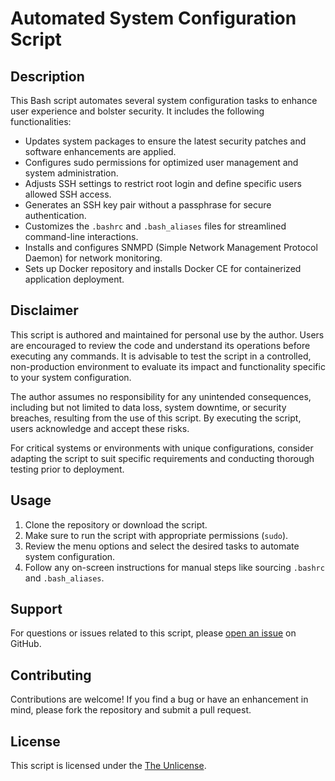 # Automated System Configuration Script

## Description

This Bash script automates several system configuration tasks to enhance user experience and bolster security. It includes the following functionalities:

- Updates system packages to ensure the latest security patches and software enhancements are applied.
- Configures sudo permissions for optimized user management and system administration.
- Adjusts SSH settings to restrict root login and define specific users allowed SSH access.
- Generates an SSH key pair without a passphrase for secure authentication.
- Customizes the `.bashrc` and `.bash_aliases` files for streamlined command-line interactions.
- Installs and configures SNMPD (Simple Network Management Protocol Daemon) for network monitoring.
- Sets up Docker repository and installs Docker CE for containerized application deployment.

## Disclaimer

This script is authored and maintained for personal use by the author. Users are encouraged to review the code and understand its operations before executing any commands. It is advisable to test the script in a controlled, non-production environment to evaluate its impact and functionality specific to your system configuration.

The author assumes no responsibility for any unintended consequences, including but not limited to data loss, system downtime, or security breaches, resulting from the use of this script. By executing the script, users acknowledge and accept these risks.

For critical systems or environments with unique configurations, consider adapting the script to suit specific requirements and conducting thorough testing prior to deployment.

## Usage

1. Clone the repository or download the script.
2. Make sure to run the script with appropriate permissions (`sudo`).
3. Review the menu options and select the desired tasks to automate system configuration.
4. Follow any on-screen instructions for manual steps like sourcing `.bashrc` and `.bash_aliases`.

## Support

For questions or issues related to this script, please [open an issue](https://github.com/mews-se/startup-script/issues) on GitHub.

## Contributing

Contributions are welcome! If you find a bug or have an enhancement in mind, please fork the repository and submit a pull request.

## License

This script is licensed under the [The Unlicense](https://github.com/mews-se/startup-script/blob/test/LICENSE).
